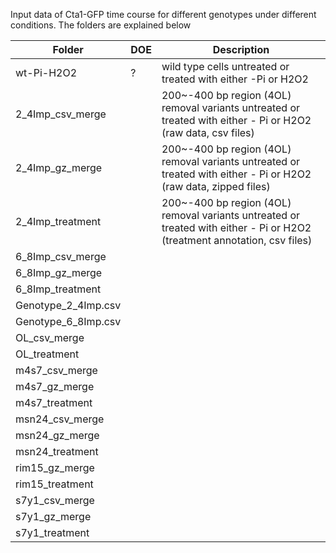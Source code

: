 Input data of Cta1-GFP time course for different genotypes under different conditions. The folders are explained below

| Folder | DOE | Description |
|--------|-----|-------------|
| wt-Pi-H2O2 | ? | wild type cells untreated or treated with either -Pi or H2O2 |
| 2_4Imp_csv_merge| | 200~-400 bp region (4OL) removal variants untreated or treated with either - Pi or H2O2 (raw data, csv files) | 
| 2_4Imp_gz_merge| | 200~-400 bp region (4OL) removal variants untreated or treated with either - Pi or H2O2 (raw data, zipped files) |
| 2_4Imp_treatment| | 200~-400 bp region (4OL) removal variants untreated or treated with either - Pi or H2O2 (treatment annotation, csv files) |
| 6_8Imp_csv_merge| | |
| 6_8Imp_gz_merge| | |
| 6_8Imp_treatment| | |
| Genotype_2_4Imp.csv| | |
| Genotype_6_8Imp.csv| | |
| OL_csv_merge| | |
| OL_treatment| | |
| m4s7_csv_merge| | |
| m4s7_gz_merge| | |
| m4s7_treatment| | |
| msn24_csv_merge| | |
| msn24_gz_merge| | |
| msn24_treatment| | |
| rim15_gz_merge| | |
| rim15_treatment| | |
| s7y1_csv_merge| | |
| s7y1_gz_merge| | |
| s7y1_treatment| | |
